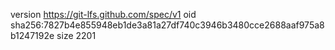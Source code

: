 version https://git-lfs.github.com/spec/v1
oid sha256:7827b4e855948eb1de3a81a27df740c3946b3480cce2688aaf975a8b1247192e
size 2201
